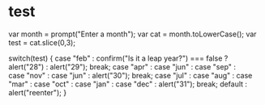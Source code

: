 # test
var month = prompt("Enter a month");
var cat = month.toLowerCase();
var test = cat.slice(0,3);

switch(test) {
   case "feb" : confirm("Is it a leap year?") === false ? alert("28") : alert("29"); break;
   case "apr" : 
   case "jun" : 
   case "sep" :  
   case "nov" : 
   case "jun" : alert("30"); break;
   case "jul" : 
   case "aug" : 
   case "mar" : 
   case "oct" : 
   case "jan" : 
   case "dec" : alert("31"); break;
default : alert("reenter");
}
